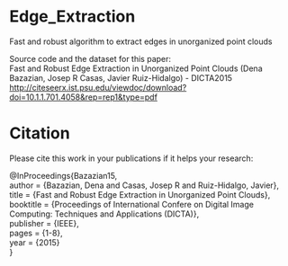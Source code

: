 # Edge_Extraction
Fast and robust algorithm to extract edges in unorganized point clouds

Source code and the dataset for this paper: <br />
Fast and Robust Edge Extraction in Unorganized Point Clouds (Dena Bazazian, Josep R Casas, Javier Ruiz-Hidalgo) - DICTA2015 <br />
http://citeseerx.ist.psu.edu/viewdoc/download?doi=10.1.1.701.4058&rep=rep1&type=pdf <br />


# Citation
Please cite this work in your publications if it helps your research: <br />

@InProceedings{Bazazian15, <br />
  author = {Bazazian, Dena and Casas, Josep R and Ruiz-Hidalgo, Javier}, <br />
  title = {Fast and Robust Edge Extraction in Unorganized Point Clouds}, <br />
  booktitle = {Proceedings of International Confere on Digital Image Computing: Techniques and Applications (DICTA)}, <br />
  publisher = {IEEE}, <br />
  pages = {1-8}, <br />
  year = {2015} <br />
}

